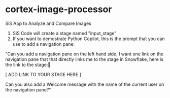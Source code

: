 # cortex-image-processor
SiS App to Analyze and Compare Images


1. SiS Code will create a stage named "input_stage"
2. If you want to demostrate Python Copilot, this is the prompt that you can use to add a navigation pane:

"Can you add a navigation pane on the left hand side, I want one link on the navigation pane that that directly links me to the stage in Snowflake, here is the link to the stage:

[ ADD LINK TO YOUR STAGE HERE ]

Can you also add a Welcome message with the name of the current user on the navigation pane?"
